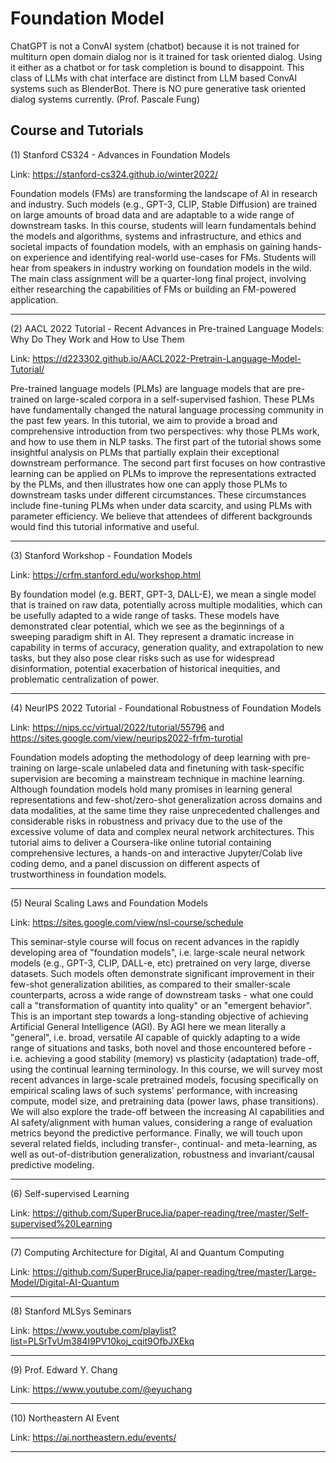 # Foundation Model
ChatGPT is not a ConvAI system (chatbot) because it is not trained for multiturn open domain dialog nor is it trained for task oriented dialog.  Using it either as a chatbot or for task completion is bound to disappoint. This class of LLMs with chat interface are distinct from LLM based ConvAI systems such as BlenderBot. There is NO pure generative task oriented dialog systems currently. (Prof. Pascale Fung)

## Course and Tutorials

(1) Stanford CS324 - Advances in Foundation Models

Link: https://stanford-cs324.github.io/winter2022/

Foundation models (FMs) are transforming the landscape of AI in research and industry. Such models (e.g., GPT-3, CLIP, Stable Diffusion) are trained on large amounts of broad data and are adaptable to a wide range of downstream tasks. In this course, students will learn fundamentals behind the models and algorithms, systems and infrastructure, and ethics and societal impacts of foundation models, with an emphasis on gaining hands-on experience and identifying real-world use-cases for FMs. Students will hear from speakers in industry working on foundation models in the wild. The main class assignment will be a quarter-long final project, involving either researching the capabilities of FMs or building an FM-powered application.

---

(2) AACL 2022 Tutorial - Recent Advances in Pre-trained Language Models: Why Do They Work and How to Use Them

Link: https://d223302.github.io/AACL2022-Pretrain-Language-Model-Tutorial/

Pre-trained language models (PLMs) are language models that are pre-trained on large-scaled corpora in a self-supervised fashion. These PLMs have fundamentally changed the natural language processing community in the past few years. In this tutorial, we aim to provide a broad and comprehensive introduction from two perspectives: why those PLMs work, and how to use them in NLP tasks. The first part of the tutorial shows some insightful analysis on PLMs that partially explain their exceptional downstream performance. The second part first focuses on how contrastive learning can be applied on PLMs to improve the representations extracted by the PLMs, and then illustrates how one can apply those PLMs to downstream tasks under different circumstances. These circumstances include fine-tuning PLMs when under data scarcity, and using PLMs with parameter efficiency. We believe that attendees of different backgrounds would find this tutorial informative and useful.

---

(3) Stanford Workshop - Foundation Models

Link: https://crfm.stanford.edu/workshop.html

By foundation model (e.g. BERT, GPT-3, DALL-E), we mean a single model that is trained on raw data, potentially across multiple modalities, which can be usefully adapted to a wide range of tasks. These models have demonstrated clear potential, which we see as the beginnings of a sweeping paradigm shift in AI. They represent a dramatic increase in capability in terms of accuracy, generation quality, and extrapolation to new tasks, but they also pose clear risks such as use for widespread disinformation, potential exacerbation of historical inequities, and problematic centralization of power.

---

(4) NeurIPS 2022 Tutorial - Foundational Robustness of Foundation Models

Link: https://nips.cc/virtual/2022/tutorial/55796 and https://sites.google.com/view/neurips2022-frfm-turotial

Foundation models adopting the methodology of deep learning with pre-training on large-scale unlabeled data and finetuning with task-specific supervision are becoming a mainstream technique in machine learning. Although foundation models hold many promises in learning general representations and few-shot/zero-shot generalization across domains and data modalities, at the same time they raise unprecedented challenges and considerable risks in robustness and privacy due to the use of the excessive volume of data and complex neural network architectures. This tutorial aims to deliver a Coursera-like online tutorial containing comprehensive lectures, a hands-on and interactive Jupyter/Colab live coding demo, and a panel discussion on different aspects of trustworthiness in foundation models.

---

(5) Neural Scaling Laws and Foundation Models

Link: https://sites.google.com/view/nsl-course/schedule

This seminar-style course will focus on recent advances in the rapidly developing area of "foundation models", i.e. large-scale neural network models (e.g., GPT-3, CLIP, DALL-e, etc) pretrained on very large, diverse datasets. Such models often demonstrate significant improvement in their few-shot generalization abilities, as compared to their smaller-scale counterparts, across a wide range of downstream tasks - what one could call a "transformation of quantity into quality" or an "emergent behavior". This is an important step towards a long-standing objective of achieving Artificial General Intelligence (AGI). By AGI here we mean literally a "general", i.e. broad, versatile AI capable of quickly adapting to a wide range of situations and tasks, both novel and those encountered before - i.e. achieving a good stability (memory) vs plasticity (adaptation) trade-off, using the continual learning terminology. In this course, we will survey most recent advances in large-scale pretrained models, focusing specifically on empirical scaling laws of such systems' performance, with increasing compute, model size, and pretraining data (power laws, phase transitions). We will also explore the trade-off between the increasing AI capabilities and AI safety/alignment with human values, considering a range of evaluation metrics beyond the predictive performance. Finally, we will touch upon several related fields, including transfer-, continual- and meta-learning, as well as out-of-distribution generalization, robustness and invariant/causal predictive modeling.

---

(6) Self-supervised Learning

Link: https://github.com/SuperBruceJia/paper-reading/tree/master/Self-supervised%20Learning

---

(7) Computing Architecture for Digital, Al and Quantum Computing

Link: https://github.com/SuperBruceJia/paper-reading/tree/master/Large-Model/Digital-AI-Quantum

---

(8) Stanford MLSys Seminars

Link: https://www.youtube.com/playlist?list=PLSrTvUm384I9PV10koj_cqit9OfbJXEkq

---

(9) Prof. Edward Y. Chang

Link: https://www.youtube.com/@eyuchang

---

(10) Northeastern AI Event

Link: https://ai.northeastern.edu/events/

---
